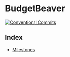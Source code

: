 # BudgetBeaver

[![Conventional Commits](https://img.shields.io/badge/Conventional%20Commits-1.0.0-yellow.svg)](https://conventionalcommits.org)

## Index

- [Milestones](docs/milestone.md)
